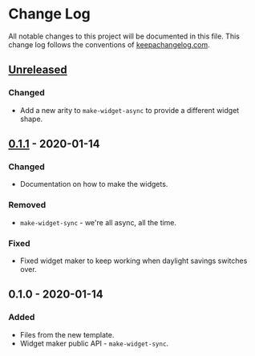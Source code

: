 # Change Log
All notable changes to this project will be documented in this file. This change log follows the conventions of [keepachangelog.com](http://keepachangelog.com/).

## [Unreleased]
### Changed
- Add a new arity to `make-widget-async` to provide a different widget shape.

## [0.1.1] - 2020-01-14
### Changed
- Documentation on how to make the widgets.

### Removed
- `make-widget-sync` - we're all async, all the time.

### Fixed
- Fixed widget maker to keep working when daylight savings switches over.

## 0.1.0 - 2020-01-14
### Added
- Files from the new template.
- Widget maker public API - `make-widget-sync`.

[Unreleased]: https://github.com/your-name/aoc_day_1/compare/0.1.1...HEAD
[0.1.1]: https://github.com/your-name/aoc_day_1/compare/0.1.0...0.1.1
